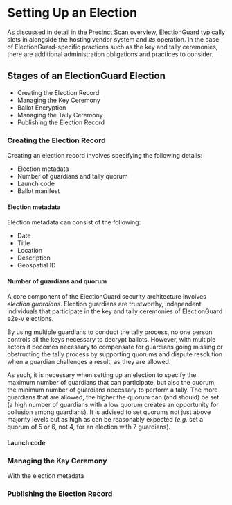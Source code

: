 # Setting Up an Election

As discussed in detail in the [Precinct Scan](use_cases/Precinct_Scan.md) overview, ElectionGuard typically slots in alongside the hosting vendor system and *its* operation. In the case of ElectionGuard-specific practices such as the key and tally ceremonies, there are additional administration obligations and practices to consider.

## Stages of an ElectionGuard Election

* Creating the Election Record
* Managing the Key Ceremony
* Ballot Encryption
* Managing the Tally Ceremony
* Publishing the Election Record

### Creating the Election Record

Creating an election record involves specifying the following details:

* Election metadata
* Number of guardians and tally quorum
* Launch code
* Ballot manifest

#### Election metadata

Election metadata can consist of the following:

* Date
* Title
* Location
* Description
* Geospatial ID

#### Number of guardians and quorum

A core component of the ElectionGuard security architecture involves *election guardians*. Election guardians are trustworthy, independent individuals that participate in the key and tally ceremonies of ElectionGuard e2e-v elections.

By using multiple guardians to conduct the tally process, no one person controls all the keys necessary to decrypt ballots. However, with multiple actors it becomes necessary to compensate for guardians going missing or obstructing the tally process by supporting quorums and dispute resolution when a guardian challenges a result, as they are allowed.

As such, it is necessary when setting up an election to specify the maximum number of guardians that can participate, but also the quorum, the minimum number of guardians necessary to perform a tally. The more guardians that are allowed, the higher the quorum can (and should) be set (a high number of guardians with a low quorum creates an opportunity for collusion among guardians). It is advised to set quorums not just above majority levels but as high as can be reasonably expected (*e.g.* set a quorum of 5 or 6, not 4, for an election with 7 guardians).

#### Launch code

### Managing the Key Ceremony

With the election metadata

### Publishing the Election Record